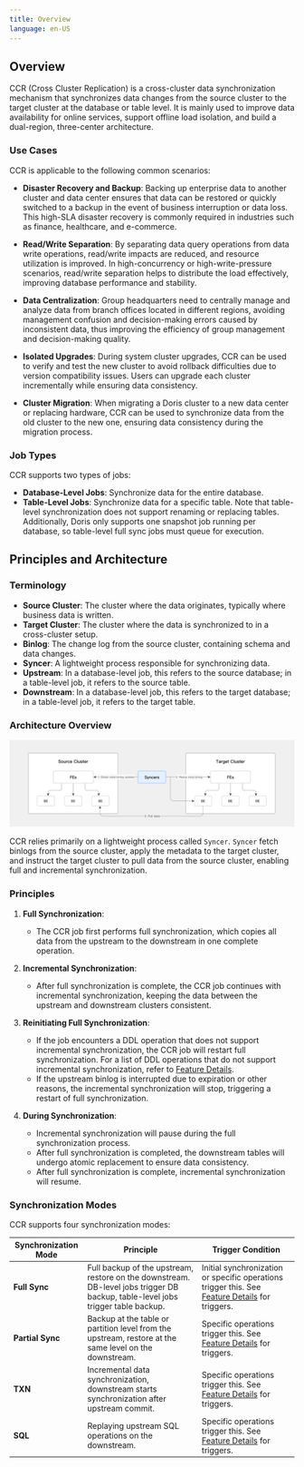 ```yaml
---
title: Overview
language: en-US
---
```


<!--
Licensed to the Apache Software Foundation (ASF) under one
or more contributor license agreements.  See the NOTICE file
distributed with this work for additional information
regarding copyright ownership.  The ASF licenses this file
to you under the Apache License, Version 2.0 (the
"License"); you may not use this file except in compliance
with the License.  You may obtain a copy of the License at

  http://www.apache.org/licenses/LICENSE-2.0

Unless required by applicable law or agreed to in writing,
software distributed under the License is distributed on an
"AS IS" BASIS, WITHOUT WARRANTIES OR CONDITIONS OF ANY
KIND, either express or implied.  See the License for the
specific language governing permissions and limitations
under the License.
-->

## Overview

CCR (Cross Cluster Replication) is a cross-cluster data synchronization mechanism that synchronizes data changes from the source cluster to the target cluster at the database or table level. It is mainly used to improve data availability for online services, support offline load isolation, and build a dual-region, three-center architecture.

### Use Cases

CCR is applicable to the following common scenarios:

- **Disaster Recovery and Backup**: Backing up enterprise data to another cluster and data center ensures that data can be restored or quickly switched to a backup in the event of business interruption or data loss. This high-SLA disaster recovery is commonly required in industries such as finance, healthcare, and e-commerce.

- **Read/Write Separation**: By separating data query operations from data write operations, read/write impacts are reduced, and resource utilization is improved. In high-concurrency or high-write-pressure scenarios, read/write separation helps to distribute the load effectively, improving database performance and stability.

- **Data Centralization**: Group headquarters need to centrally manage and analyze data from branch offices located in different regions, avoiding management confusion and decision-making errors caused by inconsistent data, thus improving the efficiency of group management and decision-making quality.

- **Isolated Upgrades**: During system cluster upgrades, CCR can be used to verify and test the new cluster to avoid rollback difficulties due to version compatibility issues. Users can upgrade each cluster incrementally while ensuring data consistency.

- **Cluster Migration**: When migrating a Doris cluster to a new data center or replacing hardware, CCR can be used to synchronize data from the old cluster to the new one, ensuring data consistency during the migration process.

### Job Types

CCR supports two types of jobs:

- **Database-Level Jobs**: Synchronize data for the entire database.
- **Table-Level Jobs**: Synchronize data for a specific table. Note that table-level synchronization does not support renaming or replacing tables. Additionally, Doris only supports one snapshot job running per database, so table-level full sync jobs must queue for execution.

## Principles and Architecture

### Terminology

- **Source Cluster**: The cluster where the data originates, typically where business data is written.
- **Target Cluster**: The cluster where the data is synchronized to in a cross-cluster setup.
- **Binlog**: The change log from the source cluster, containing schema and data changes.
- **Syncer**: A lightweight process responsible for synchronizing data.
- **Upstream**: In a database-level job, this refers to the source database; in a table-level job, it refers to the source table.
- **Downstream**: In a database-level job, this refers to the target database; in a table-level job, it refers to the target table.

### Architecture Overview

![CCR Architecture Overview](/images/ccr-architecture-description.png)

CCR relies primarily on a lightweight process called `Syncer`. `Syncer` fetch binlogs from the source cluster, apply the metadata to the target cluster, and instruct the target cluster to pull data from the source cluster, enabling full and incremental synchronization.

### Principles

1. **Full Synchronization**:
   - The CCR job first performs full synchronization, which copies all data from the upstream to the downstream in one complete operation.

2. **Incremental Synchronization**:
   - After full synchronization is complete, the CCR job continues with incremental synchronization, keeping the data between the upstream and downstream clusters consistent.

3. **Reinitiating Full Synchronization**:
   - If the job encounters a DDL operation that does not support incremental synchronization, the CCR job will restart full synchronization. For a list of DDL operations that do not support incremental synchronization, refer to [Feature Details](../feature.md).
   - If the upstream binlog is interrupted due to expiration or other reasons, the incremental synchronization will stop, triggering a restart of full synchronization.

4. **During Synchronization**:
   - Incremental synchronization will pause during the full synchronization process.
   - After full synchronization is completed, the downstream tables will undergo atomic replacement to ensure data consistency.
   - After full synchronization is complete, incremental synchronization will resume.

### Synchronization Modes

CCR supports four synchronization modes:

| Synchronization Mode | Principle                                               | Trigger Condition                                              |
|----------------------|---------------------------------------------------------|----------------------------------------------------------------|
| **Full Sync**         | Full backup of the upstream, restore on the downstream. DB-level jobs trigger DB backup, table-level jobs trigger table backup. | Initial synchronization or specific operations trigger this. See [Feature Details](../feature.md) for triggers. |
| **Partial Sync**      | Backup at the table or partition level from the upstream, restore at the same level on the downstream. | Specific operations trigger this. See [Feature Details](../feature.md) for triggers. |
| **TXN**               | Incremental data synchronization, downstream starts synchronization after upstream commit. | Specific operations trigger this. See [Feature Details](../feature.md) for triggers. |
| **SQL**               | Replaying upstream SQL operations on the downstream.    | Specific operations trigger this. See [Feature Details](../feature.md) for triggers. |
